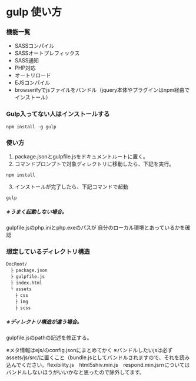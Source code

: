 # gulp 使い方

### 機能一覧

- SASSコンパイル
- SASSオートプレフィックス
- SASS通知
- PHP対応
- オートリロード
- EJSコンパイル
- browserifyでjsファイルをバンドル（jquery本体やプラグインはnpm経由でインストール）

### Gulp入ってない人はインストールする
````
npm install -g gulp
````

### 使い方
1. package.jsonとgulpfile.jsをドキュメントルートに置く。
2. コマンドプロンプトで対象ディレクトリに移動したら、下記を実行。
```
npm install
```
3. インストールが完了したら、下記コマンドで起動
```
gulp
```

##### ※うまく起動しない場合。
gulpfile.jsのphp.iniとphp.exeのパスが
自分のローカル環境とあっているかを確認

### 想定しているディレクトリ構造

```
DocRoot/
　├ package.json
　├ gulpfile.js
　├ index.html
　└ assets
　　├ css
　　├ img
　　├ scss
```


##### ※ディレクトリ構造が違う場合。
gulpfile.jsのpathの記述を修正する。

※メタ情報はejs/のconfig.jsonにまとめてかく
※バンドルしたいjsは必ずassets/js/src/に置くこと（bundle.jsとしてバンドルされますので、それを読み込んでください。flexibility.js　html5shiv.min.js　respond.min.jsｍについてはバンドルしないほうがいいかなと思ったので除外してます。
